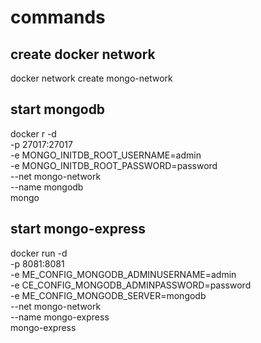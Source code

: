 # commands

## create docker network
docker network create mongo-network

## start mongodb
docker r -d \
-p 27017:27017 \
-e MONGO_INITDB_ROOT_USERNAME=admin \
-e MONGO_INITDB_ROOT_PASSWORD=password \
--net mongo-network \
--name mongodb \
mongo

## start mongo-express
docker run -d \
-p 8081:8081 \
-e ME_CONFIG_MONGODB_ADMINUSERNAME=admin \
-e CE_CONFIG_MONGODB_ADMINPASSWORD=password \
-e ME_CONFIG_MONGODB_SERVER=mongodb \
--net mongo-network \
--name mongo-express \
mongo-express



